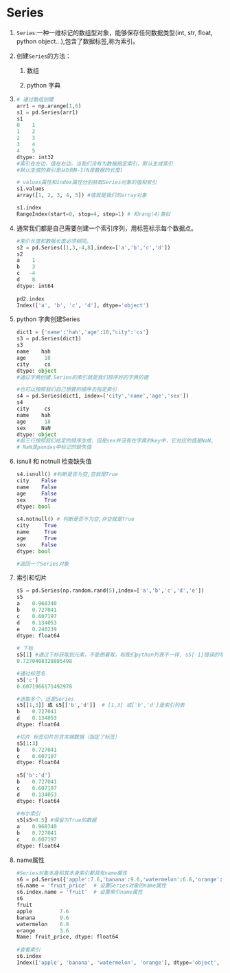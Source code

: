 # Series

1. `Series`:一种一维标记的数组型对象，能够保存任何数据类型(int, str, float, python object...),包含了数据标签,称为索引。


2. 创建`Series`的方法：

   1. 数组

   2. python 字典

3. ```python
   # 通过数组创建
   arr1 = np.arange(1,6)
   s1 = pd.Series(arr1)
   s1
   0    1
   1    2
   2    3
   3    4
   4    5
   dtype: int32
   #索引在左边，值在右边，当我们没有为数据指定索引，默认生成索引
   #默认生成的索引是从0到N-1(N是数据的长度)
   
   # values属性和index属性分别获取Series对象的值和索引
   s1.values
   array([1, 2, 3, 4, 5]) #值就是我们的array对象
   
   s1.index
   RangeIndex(start=0, stop=4, step=1) # 和rang(4)类似
   ```

4. 通常我们都是自己需要创建一个索引序列，用标签标示每个数据点。

   ```python
   #索引长度和数据长度必须相同。
   s2 = pd.Series([1,3,-4,8],index=['a','b','c','d'])
   s2
   a    1
   b    3
   c   -4
   d    8
   dtype: int64
     
   pd2.index
   Index(['a', 'b', 'c', 'd'], dtype='object')
   ```

5. python 字典创建Series

   ```python
   dict1 = {'name':'hah','age':18,"city":'cs'}
   s3 = pd.Series(dict1)
   s3
   name    hah
   age      18
   city     cs
   dtype: object
   #通过字典创建,Series的索引就是我们排序好的字典的键
   
   #也可以按照我们自己想要的顺序去指定索引
   s4 = pd.Series(dict1, index=['city','name','age','sex'])
   s4
   city     cs
   name    hah
   age      18
   sex     NaN
   dtype: object
   #前三行按照我们给定的顺序生成，但是sex并没有在字典的key中，它对应的值是NaN,
   # NaN是pandas中标记的缺失值
   ```

6. isnull 和 notnull 检查缺失值

   ```python
   s4.isnull() #判断是否为空,空就是True
   city    False
   name    False
   age     False
   sex      True
   dtype: bool
       
   s4.notnull() # 判断是否不为空,非空就是True
   city     True
   name     True
   age      True
   sex     False
   dtype: bool
   
   #返回一个Series对象
   ```

7. 索引和切片

   ```python
   s5 = pd.Series(np.random.rand(5),index=['a','b','c','d','e'])
   s5
   a    0.968340
   b    0.727041
   c    0.607197
   d    0.134053
   e    0.240239
   dtype: float64
     
   # 下标
   s5[1] #通过下标获取到元素，不能倒着取，和我们python列表不一样, s5[-1]错误的写法
   0.7270408328885498
   
   #通过标签名
   s5['c']
   0.6071966171492978
   
   #选取多个，还是Series
   s5[[1,3]] 或 s5[['b','d']]  # [1,3] 或['b','d']是索引列表
   b    0.727041
   d    0.134053
   dtype: float64
   
   #切片 标签切片包含末端数据（指定了标签）
   s5[1:3]
   b    0.727041
   c    0.607197
   dtype: float64
       
   s5['b':'d']
   b    0.727041
   c    0.607197
   d    0.134053
   dtype: float64
    
   #布尔索引
   s5[s5>0.5] #保留为True的数据
   a    0.968340
   b    0.727041
   c    0.607197
   dtype: float64
   ```

8. name属性

   ```python
   #Series对象本身和其本身索引都具有name属性
   s6 = pd.Series({'apple':7.6,'banana':9.6,'watermelon':6.8,'orange':3.6})
   s6.name = 'fruit_price'  # 设置Series对象的name属性
   s6.index.name = 'fruit'  # 设置索引name属性
   s6
   fruit
   apple         7.6
   banana        9.6
   watermelon    6.8
   orange        3.6
   Name: fruit_price, dtype: float64
           
   #查看索引
   s6.index
   Index(['apple', 'banana', 'watermelon', 'orange'], dtype='object', name='fruit')
   ```
